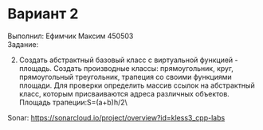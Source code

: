 # Вариант 2
Выполнил: Ефимчик Максим 450503\
Задание:

2. Создать абстрактный базовый класс с виртуальной функцией - площадь. Создать производные классы: прямоугольник, круг, прямоугольный треугольник, трапеция со своими функциями площади. Для проверки определить массив ссылок на абстрактный класс, которым присваиваются адреса различных объектов. Площадь трапеции:S=(a+b)h/2\

Sonar: https://sonarcloud.io/project/overview?id=kless3_cpp-labs


